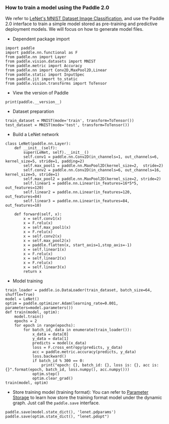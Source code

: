 ### How to train a model using the Paddle 2.0

We refer to [LeNet's MNIST Dataset Image Classification](https://www.paddlepaddle.org.cn/documentation/docs/zh/tutorial/cv_case/image_classification/image_classification.html#lenetmnist), and use the Paddle 2.0 interface to train a simple model stored as pre-training and predictive deployment models. We will focus on how to generate model files. 

- Dependent package import

```
import paddle
import paddle.nn.functional as F
from paddle.nn import Layer
from paddle.vision.datasets import MNIST
from paddle.metric import Accuracy
from paddle.nn import Conv2D,MaxPool2D,Linear
from paddle.static import InputSpec
from paddle.jit import to_static
from paddle.vision.transforms import ToTensor
```

- View the version of Paddle

```
print(paddle.__version__)
```

- Dataset preparation

```
train_dataset = MNIST(mode='train', transform=ToTensor())
test_dataset = MNIST(mode='test', transform=ToTensor())
```

- Build a LeNet network

```
class LeNet(paddle.nn.Layer):
    def __init__(self):
        super(LeNet, self).__init__()
        self.conv1 = paddle.nn.Conv2D(in_channels=1, out_channels=6, kernel_size=5, stride=1, padding=2)
        self.max_pool1 = paddle.nn.MaxPool2D(kernel_size=2,  stride=2)
        self.conv2 = paddle.nn.Conv2D(in_channels=6, out_channels=16, kernel_size=5, stride=1)
        self.max_pool2 = paddle.nn.MaxPool2D(kernel_size=2, stride=2)
        self.linear1 = paddle.nn.Linear(in_features=16*5*5, out_features=120)
        self.linear2 = paddle.nn.Linear(in_features=120, out_features=84)
        self.linear3 = paddle.nn.Linear(in_features=84, out_features=10)

    def forward(self, x):
        x = self.conv1(x)
        x = F.relu(x)
        x = self.max_pool1(x)
        x = F.relu(x)
        x = self.conv2(x)
        x = self.max_pool2(x)
        x = paddle.flatten(x, start_axis=1,stop_axis=-1)
        x = self.linear1(x)
        x = F.relu(x)
        x = self.linear2(x)
        x = F.relu(x)
        x = self.linear3(x)
        return x
```

- Model training

```
train_loader = paddle.io.DataLoader(train_dataset, batch_size=64, shuffle=True)
model = LeNet()
optim = paddle.optimizer.Adam(learning_rate=0.001, parameters=model.parameters())
def train(model, optim):
    model.train()
    epochs = 2
    for epoch in range(epochs):
        for batch_id, data in enumerate(train_loader()):
            x_data = data[0]
            y_data = data[1]
            predicts = model(x_data)
            loss = F.cross_entropy(predicts, y_data)
            acc = paddle.metric.accuracy(predicts, y_data)
            loss.backward()
            if batch_id % 300 == 0:
                print("epoch: {}, batch_id: {}, loss is: {}, acc is: {}".format(epoch, batch_id, loss.numpy(), acc.numpy()))
            optim.step()
            optim.clear_grad()
train(model, optim)
```

- Store training model (training format): You can refer to [Parameter Storage](https://www.paddlepaddle.org.cn/documentation/docs/en/guides/02_paddle2.0_develop/08_model_save_load_cn.html#id8) to learn how store the training format model under the dynamic graph. Just call the `paddle.save` interface.

```
paddle.save(model.state_dict(), 'lenet.pdparams')
paddle.save(optim.state_dict(), "lenet.pdopt")
```
